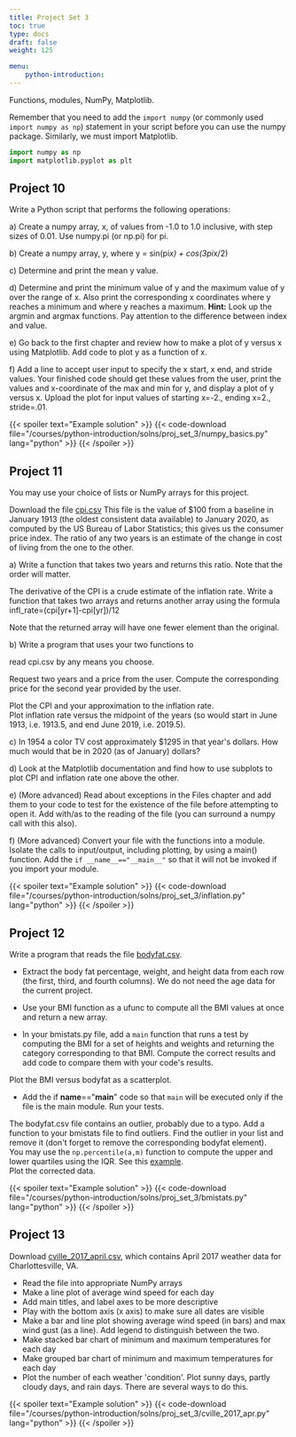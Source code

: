 ```yaml
---
title: Project Set 3
toc: true
type: docs
draft: false
weight: 125

menu:
    python-introduction:
---
```


Functions, modules, NumPy, Matplotlib.

Remember that you need to add the `import numpy` (or commonly used `import numpy as np`) statement in your script before you can use the numpy package.  Similarly, we must import Matplotlib.
```python
import numpy as np
import matplotlib.pyplot as plt
```

## Project 10 
Write a Python script that performs the following operations:
 
a) Create a numpy array, x, of values from -1.0 to 1.0 inclusive, with step sizes of 0.01.  Use numpy.pi (or np.pi) for pi. 

b) Create a numpy array, y, where y = sin(pi*x) + cos(3pi*x/2)

c) Determine and print the mean y value.

d) Determine and print the minimum value of y and the maximum value of y over the range of x.  Also print the corresponding x coordinates where y reaches a minimum and where y reaches a maximum. **Hint:** Look up the argmin and argmax functions.   Pay attention to the difference between index and value.

e) Go back to the first chapter and review how to make a plot of y versus x using 
Matplotlib.  Add code to plot y as a function of x.

f) Add a line to accept user input to specify the x start, x end, and stride values.  Your finished code should get these values from the user, print the values and x-coordinate of the max and min for y, and display a plot of y versus x. Upload the plot for input values of starting x=-2., ending x=2., stride=.01.

{{< spoiler text="Example solution" >}}
{{< code-download file="/courses/python-introduction/solns/proj_set_3/numpy_basics.py" lang="python" >}}
{{< /spoiler >}}

## Project 11 

You may use your choice of lists or NumPy arrays for this project.

Download the file [cpi.csv](/data/cpi.csv)
This file is the value of $100 from a baseline in January 1913 (the oldest consistent data available) to January 2020, as computed by the US Bureau of Labor Statistics; this gives us the consumer price index. The ratio of any two years is an estimate of the change in cost of living from the one to the other. 

a) Write a function that takes two years and returns this ratio.  Note that the order will matter.

The derivative of the CPI is a crude estimate of the inflation rate.  Write a function that takes two arrays and returns another array using the formula infl\_rate=(cpi[yr+1]-cpi[yr])/12

Note that the returned array will have one fewer element than the original.

b) Write a program that uses your two functions to

read cpi.csv by any means you choose.

Request two years and a price from the user.  Compute the corresponding price for the second year provided by the user. 

Plot the CPI and your approximation to the inflation rate.  
  Plot inflation rate versus the midpoint of the years (so would start in 
  June 1913, i.e. 1913.5, and end June 2019, i.e. 2019.5).

c) In 1954 a color TV cost approximately $1295 in that year's dollars.  How much would that be in 2020 (as of January) dollars? 

d) Look at the Matplotlib documentation and find how to use subplots to plot CPI and inflation rate one above the other.

e) (More advanced) Read about exceptions in the Files chapter and add them to your code to test for the existence of the file before attempting to open it.  Add with/as to the reading of the file (you can surround a numpy call with this also).

f) (More advanced) Convert your file with the functions into a module.  Isolate the calls to input/output, including plotting, by using a main() function.  Add the `if __name__=="__main__"` so that it will not be invoked if you import your module.

{{< spoiler text="Example solution" >}}
{{< code-download file="/courses/python-introduction/solns/proj_set_3/inflation.py" lang="python" >}}
{{< /spoiler >}}

## Project 12
Write a program that reads the file [bodyfat.csv](/data/bodyfat.csv).  

-  Extract the body fat percentage, weight, and height data from each row (the first, third, and fourth columns).  We do not need the age data for the current project.

- Use your BMI function as a ufunc to compute all the BMI values at once and return a new array.

- In your bmistats.py file, add a `main` function that runs a test by computing the BMI for a set of heights and weights and returning the category corresponding to that BMI.  Compute the correct results and add code to compare them with your code's results.

Plot the BMI versus bodyfat as a scatterplot.

- Add the if __name__=="__main__" code so that `main` will be executed only if the file is the main module.  Run your tests.

The bodyfat.csv file contains an outlier, probably due to a typo. Add a function to your bmistats file to find outliers. Find the outlier in your list and remove it (don't forget to remove the corresponding bodyfat element).  
You may use the `np.percentile(a,m)` function to compute the upper and lower quartiles using the IQR.  See this [example](https://www.dasca.org/world-of-big-data/article/identifying-and-removing-outliers-using-python-packages).  
Plot the corrected data.

{{< spoiler text="Example solution" >}}
{{< code-download file="/courses/python-introduction/solns/proj_set_3/bmistats.py" lang="python" >}}
{{< /spoiler >}}

## Project 13
Download [cville_2017_april.csv](/data/cville_2017_april.csv), which contains April 2017 weather data for Charlottesville, VA.
- Read the file into appropriate NumPy arrays
- Make a line plot of average wind speed for each day
- Add main titles, and label axes to be more descriptive
- Play with the bottom axis (x axis) to make sure all dates are visible
- Make a bar and line plot showing average wind speed (in bars) and max wind gust (as a line). Add legend to distinguish between the two.
- Make stacked bar chart of minimum and maximum temperatures for each day
- Make grouped bar chart of minimum and maximum temperatures for each day
- Plot the number of each weather 'condition'. Plot sunny days, partly cloudy days, and rain days. There are several ways to do this.

{{< spoiler text="Example solution" >}}
{{< code-download file="/courses/python-introduction/solns/proj_set_3/cville_2017_apr.py" lang="python" >}}
{{< /spoiler >}}

